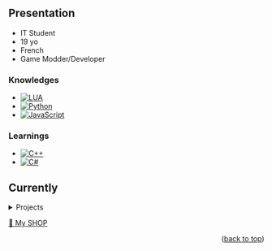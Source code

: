 <a name="readme-top"></a>

## Presentation
- IT Student
- 19 yo
- French
- Game Modder/Developer
### Knowledges
* [![LUA][LUA]][LUA-url]
* [![Python][Python]][Python-url]
* [![JavaScript][JavaScript]][JavaScript-url]

### Learnings
* [![C++][C++]][C++-url]
* [![C#][C#]][C#-url]

## Currently
<!-- TABLE OF CONTENTS -->
<details>
  <summary>Projects</summary>
  🤠 Working on the RedM server of <a href="https://www.youtube.com/@Anas54">Anas</a>
  🤖 Working on my <a href="https://">Portfolio</a>
  🤖 Working on some personal/public <a href="">projects</a>in Web, Software and Modding
</details>

<a href="https://aide-serveur.fr/ressources/authors/sarbatore.157936/">🛒 My SHOP</a>

<p align="right">(<a href="#readme-top">back to top</a>)</p>

<!-- MARKDOWN LINKS & IMAGES -->
[contributors-shield]: https://img.shields.io/github/contributors/othneildrew/Best-README-Template.svg?style=for-the-badge
[contributors-url]: https://github.com/othneildrew/Best-README-Template/graphs/contributors
[forks-shield]: https://img.shields.io/github/forks/othneildrew/Best-README-Template.svg?style=for-the-badge
[forks-url]: https://github.com/othneildrew/Best-README-Template/network/members
[stars-shield]: https://img.shields.io/github/stars/othneildrew/Best-README-Template.svg?style=for-the-badge
[stars-url]: https://github.com/othneildrew/Best-README-Template/stargazers
[issues-shield]: https://img.shields.io/github/issues/othneildrew/Best-README-Template.svg?style=for-the-badge
[issues-url]: https://github.com/othneildrew/Best-README-Template/issues
[license-shield]: https://img.shields.io/github/license/othneildrew/Best-README-Template.svg?style=for-the-badge
[license-url]: https://github.com/othneildrew/Best-README-Template/blob/master/LICENSE.txt
[linkedin-shield]: https://img.shields.io/badge/-LinkedIn-black.svg?style=for-the-badge&logo=linkedin&colorB=555
[linkedin-url]: https://linkedin.com/in/othneildrew
[product-screenshot]: images/screenshot.png
[LUA]: https://img.shields.io/badge/LUA-000000?style=for-the-badge&logo=lua&logoColor=051E8B
[LUA-url]: https://nextjs.org/
[Python]: https://img.shields.io/badge/Python-000000?style=for-the-badge&logo=python&logoColor=035DC5
[Python-url]: https://reactjs.org/
[JavaScript]: https://img.shields.io/badge/JavaScript-000000?style=for-the-badge&logo=javascript&logoColor=FFE300
[JavaScript-url]: https://vuejs.org/
[C++]: https://img.shields.io/badge/C++-000000?style=for-the-badge&logo=c%2B%2B&logoColor=035DC5
[C++-url]: https://angular.io/
[C#]: https://img.shields.io/badge/CSharp-000000?style=for-the-badge&logo=csharp&logoColor=713A8F
[C#-url]: https://svelte.dev/
